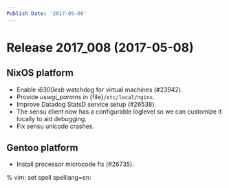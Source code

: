 ```yaml
---
Publish Date: '2017-05-08'
---
```


# Release 2017_008 (2017-05-08)

## NixOS platform

- Enable *i6300esb* watchdog for virtual machines (#23942).
- Provide *uswgi_params* in {file}`/etc/local/nginx`.
- Improve Datadog StatsD service setup (#26538).
- The sensu client now has a configurable loglevel so we can customize it
  locally to aid debugging.
- Fix sensu unicode crashes.

## Gentoo platform

- Install processor microcode fix (#26735).

% vim: set spell spelllang=en:
